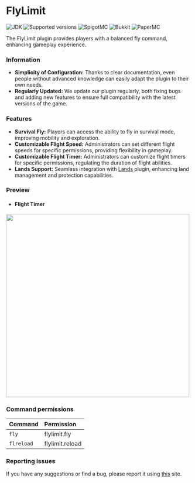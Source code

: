 # FlyLimit
![JDK](https://img.shields.io/badge/JDK-1.17-blue.svg)
![Supported versions](https://img.shields.io/badge/Minecraft-1.20--1.20.4-green.svg)
![SpigotMC](https://img.shields.io/badge/SpigotMC-yellow.svg)
![Bukkit](https://img.shields.io/badge/Bukkit-blue.svg)
![PaperMC](https://img.shields.io/badge/Paper-004ee9.svg)

The FlyLimit plugin provides players with a balanced fly command, enhancing gameplay experience.

### Information
* **Simplicity of Configuration:** Thanks to clear documentation, even people without advanced knowledge can easily adapt the plugin to their own needs.
* **Regularly Updated:** We update our plugin regularly, both fixing bugs and adding new features to ensure full compatibility with the latest versions of the game.

### Features
* **Survival Fly:** Players can access the ability to fly in survival mode, improving mobility and exploration.
* **Customizable Flight Speed:** Administrators can set different flight speeds for specific permissions, providing flexibility in gameplay.
* **Customizable Flight Timer:** Administrators can customize flight timers for specific permissions, regulating the duration of flight abilities.
* **Lands Support:** Seamless integration with [Lands](https://www.spigotmc.org/resources/lands-%E2%AD%95-land-claim-plugin-%E2%9C%85-grief-prevention-protection-gui-management-nations-wars-1-20-support.53313/) plugin, enhancing land management and protection capabilities.

### Preview
* #### Flight Timer
<img src="assets/fly.gif" width="500">

### Command permissions
| Command               | Permission                  |
|:----------------------|:----------------------------|
| `fly`           | flylimit.fly           |
| `flreload`  | flylimit.reload    |

### Reporting issues
If you have any suggestions or find a bug, please report it using [this](https://github.com/PieTw3lve/FlyLimit/issues) site.